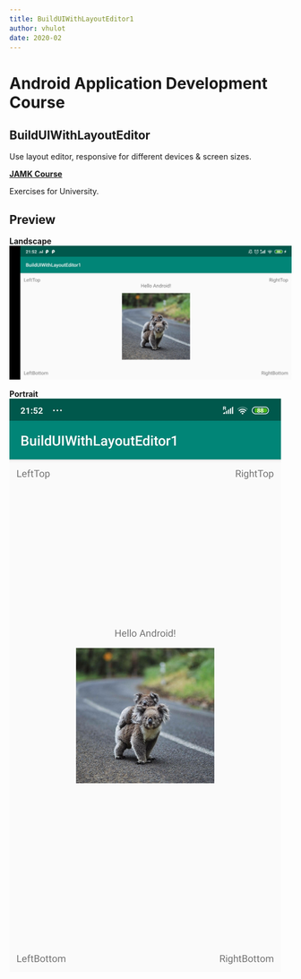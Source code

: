 ```yaml
---
title: BuildUIWithLayoutEditor1
author: vhulot
date: 2020-02
---
```


# Android Application Development Course

## BuildUIWithLayoutEditor

Use layout editor, responsive for different devices & screen sizes.

[**JAMK Course**](http://ttow0625.pages.labranet.jamk.fi/android-application-development/)

Exercises for University.

## Preview

**Landscape**
![alt-text](img/RN6_Landscape.jpg "Lanscape preview for app")

**Portrait**
![alt-text](img/RN6_Portrait.jpg "Portrait preview for app")
